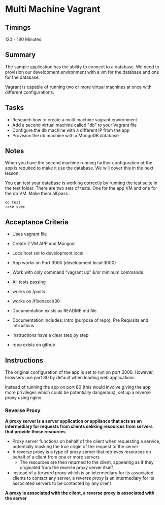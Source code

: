 # Multi Machine Vagrant

## Timings

120 - 180 Minutes

## Summary

The sample application has the ability to connect to a database. We need to provision our development environment with a vm for the database and one for the database.

Vagrant is capable of running two or more virtual machines at once with different configurations.

## Tasks

* Research how to create a multi machine vagrant environment
* Add a second virtual machine called "db" to your Vagrant file
* Configure the db machine with a different IP from the app
* Provision the db machine with a MongoDB database


## Notes

When you have the second machine running further configuration of the app is required to make it use the database. We will cover this in the next lesson.

You can test your database is working correctly by running the test suite in the test folder. There are two sets of tests. One for the app VM and one for the db VM. Make them all pass.

```
cd test
rake spec
```


## Acceptance Criteria

* Uses vagrant file
* Create 2 VM APP and Mongod
* Localhost set to development.local

* App works on Port 3000 (development.local:3000)

* Work with only command "vagrant up" &/or mininum commands
* All tests passing
* works on /posts
* works on /fibonacci/30

* Documentation exists as README.md file
* Documentation includes: Intro (purpose of repo), Pre Requisits  and Intructions
* Instructions have a clear step by step

* repo exists on github


## Instructions

The original configuration of the app is set to run on port 3000. However, browsers use port 80 by default when loading web applications

Instead of running the app on port 80 (this would involve giving the app more privileges which could be potentially dangerous), set up a reverse proxy using nginx

### Reverse Proxy

**A proxy server is a server application or appliance that acts as an intermediary for requests from clients sekking resources from servers that provide those resources**
- Proxy server functions on behalf of the client when requesting a service, potentially masking the true origin of the request to the server
- A reverse proxy is a type of proxy server that retrieves resources on behalf of a client from one or more servers
	- The resources are then returned to the client, appearing as if they originated from the reverse proxy server itself
- Instead of a _forward proxy_ which is an intermediary for its associated clients to contact any server, a _reverse proxy_ is an intermediary for its associated servers to be contacted by any client

**A proxy is associated with the client, a reverse proxy is associated with the server**